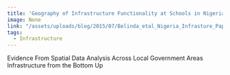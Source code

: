 ```yaml
---
title: 'Geography of Infrastructure Functionality at Schools in Nigeria'
image: None
link: "/assets/uploads/blog/2015/07/Belinda_etal_Nigeria_Infrasture_Paper-Papers-in-Applied-Geography.pdf"
tags:
  - Infrastructure
---
```


Evidence From Spatial Data Analysis Across Local Government Areas Infrastructure from the Bottom Up
